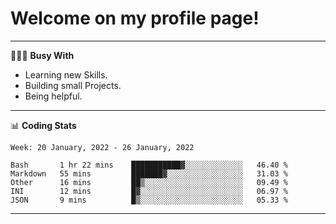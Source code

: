 # Welcome on my profile page!
<!-- print(("dralla"[::-1]+"s").capitalize()) -->

---
👨🏻‍💻 **Busy With**
* Learning new Skills.
* Building small Projects.
* Being helpful.

---
📊 **Coding Stats**
<!--START_SECTION:waka-->
```text
Week: 20 January, 2022 - 26 January, 2022

Bash       1 hr 22 mins    ███████████▓░░░░░░░░░░░░░   46.40 % 
Markdown   55 mins         ███████▓░░░░░░░░░░░░░░░░░   31.03 % 
Other      16 mins         ██▒░░░░░░░░░░░░░░░░░░░░░░   09.49 % 
INI        12 mins         █▓░░░░░░░░░░░░░░░░░░░░░░░   06.97 % 
JSON       9 mins          █▒░░░░░░░░░░░░░░░░░░░░░░░   05.33 % 
```
<!--END_SECTION:waka-->
---
